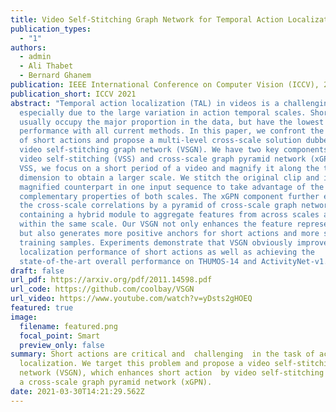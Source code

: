 ```yaml
---
title: Video Self‑Stitching Graph Network for Temporal Action Localization
publication_types:
  - "1"
authors:
  - admin
  - Ali Thabet
  - Bernard Ghanem
publication: IEEE International Conference on Computer Vision (ICCV), 2021
publication_short: ICCV 2021
abstract: "Temporal action localization (TAL) in videos is a challenging task,
  especially due to the large variation in action temporal scales. Short actions
  usually occupy the major proportion in the data, but have the lowest
  performance with all current methods. In this paper, we confront the challenge
  of short actions and propose a multi-level cross-scale solution dubbed as
  video self-stitching graph network (VSGN). We have two key components in VSGN:
  video self-stitching (VSS) and cross-scale graph pyramid network (xGPN). In
  VSS, we focus on a short period of a video and magnify it along the temporal
  dimension to obtain a larger scale. We stitch the original clip and its
  magnified counterpart in one input sequence to take advantage of the
  complementary properties of both scales. The xGPN component further exploits
  the cross-scale correlations by a pyramid of cross-scale graph networks, each
  containing a hybrid module to aggregate features from across scales as well as
  within the same scale. Our VSGN not only enhances the feature representations,
  but also generates more positive anchors for short actions and more short
  training samples. Experiments demonstrate that VSGN obviously improves the
  localization performance of short actions as well as achieving the
  state-of-the-art overall performance on THUMOS-14 and ActivityNet-v1.3."
draft: false
url_pdf: https://arxiv.org/pdf/2011.14598.pdf
url_code: https://github.com/coolbay/VSGN
url_video: https://www.youtube.com/watch?v=yDsts2gHOEQ
featured: true
image:
  filename: featured.png
  focal_point: Smart
  preview_only: false
summary: Short actions are critical and  challenging  in the task of action
  localization. We target this problem and propose a video self-stitching graph
  network (VSGN), which enhances short action  by video self-stitching (VSS) and
  a cross-scale graph pyramid network (xGPN).
date: 2021-03-30T14:21:29.562Z
---
```

